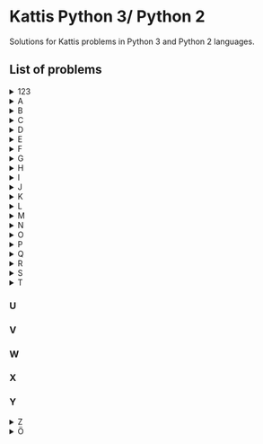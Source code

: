 # Kattis Python 3/ Python 2 
Solutions for Kattis problems in Python 3 and Python 2 languages.

## List of problems
<details>
    <summary>123</summary>

####  [**99 Problems**](https://open.kattis.com/problems/99problemsh)
* [Solution in PY3](https://github.com/Hasan-Kalzi/Kattis-Python3/blob/main/src/Py3/99_Problems.py)
* [Solution in PY2](https://github.com/Hasan-Kalzi/Kattis-Python3/blob/main/src/Py2/99_Problems.py)

</details>

<details>
    <summary>A</summary>

####  [**Aaah!**](https://open.kattis.com/problems/aaah)
* [Solution in PY3](https://github.com/Hasan-Kalzi/Kattis-Python3/blob/main/src/Py3/Aaah.py)
* [Solution in PY2](https://github.com/Hasan-Kalzi/Kattis-Python3/blob/main/src/Py2/Aaah.py)
#### [**ACM Contest Scoring**](https://open.kattis.com/problems/acm)
* [Solution in PY3](https://github.com/Hasan-Kalzi/Kattis-Python3/blob/main/src/Py3/ACM_Contest_Scoring.py)
* [Solution in PY2](https://github.com/Hasan-Kalzi/Kattis-Python3/blob/main/src/Py2/ACM_Contest_Scoring.py)
#### [**Add Two Numbers**](https://open.kattis.com/problems/addtwonumbers) 
* [Solution in PY3](https://github.com/Hasan-Kalzi/Kattis-Python3/blob/main/src/Py3/Add_Two_Numbers.py) 
* [Solution in PY2](https://github.com/Hasan-Kalzi/Kattis-Python3/blob/main/src/Py2/Add_Two_Numbers.py)
#### [**Alphabet Spam**](https://open.kattis.com/problems/alphabetspam)
* [Solution in PY3](https://github.com/Hasan-Kalzi/Kattis-Python3/blob/main/src/Py3/Alphabet_Spam.py)
* [Solution in PY2](https://github.com/Hasan-Kalzi/Kattis-Python3/blob/main/src/Py2/Alphabet_Spam.py)
#### [**A New Alphabet**](https://open.kattis.com/problems/anewalphabet)
[Solution in PY3](https://github.com/Hasan-Kalzi/Kattis-Python3/blob/main/src/Py3/A_New_Alphabet.py)
[Solution in PY2](https://github.com/Hasan-Kalzi/Kattis-Python3/blob/main/src/Py2/A_New_Alphabet.py)
#### [**Apaxiaaaaaaaaaaaans!**](https://open.kattis.com/problems/apaxiaaans)
* [Solution in PY3](https://github.com/Hasan-Kalzi/Kattis-Python3/blob/main/src/Py3/Apaxiaaaaaaaaaaaans.py)
* [Solution in PY2](https://github.com/Hasan-Kalzi/Kattis-Python3/blob/main/src/Py2/Apaxiaaaaaaaaaaaans.py)
#### [**A Rational Sequence 2**](https://open.kattis.com/problems/rationalsequence2)
* [Solution in PY3](https://github.com/Hasan-Kalzi/Kattis-Python3/blob/main/src/Py3/A_Rational_Sequence_2.py)
* [Solution in PY2](https://github.com/Hasan-Kalzi/Kattis-Python3/blob/main/src/Py2/A_Rational_Sequence_2.py)
#### [**A Real Challenge**](https://open.kattis.com/problems/areal)
* [Solution in PY3](https://github.com/Hasan-Kalzi/Kattis-Python3/blob/main/src/Py3/A_Real_Challenge.py)
* [Solution in PY2](https://github.com/Hasan-Kalzi/Kattis-Python3/blob/main/src/Py2/A_Real_Challenge.py)
#### [**Arm Coordination**](https://open.kattis.com/problems/armcoordination)
* [Solution in PY3](https://github.com/Hasan-Kalzi/Kattis-Python3/blob/main/src/Py3/Arm_Coordination.py)
* [Solution in PY2](https://github.com/Hasan-Kalzi/Kattis-Python3/blob/main/src/Py2/Arm_Coordination.py)
#### [**Arrangement**](https://open.kattis.com/problems/upprodun)
* [Solution in PY3](https://github.com/Hasan-Kalzi/Kattis-Python3/blob/main/src/Py3/Arrangement.py)
* [Solution in PY2](https://github.com/Hasan-Kalzi/Kattis-Python3/blob/main/src/Py2/Arrangement.py)
#### [**ASCII Addition**](https://open.kattis.com/problems/asciiaddition)
* [Solution in PY3](https://github.com/Hasan-Kalzi/Kattis-Python3/blob/main/src/Py3/ASCII_Addition.py) 
* [Solution in PY2](https://github.com/Hasan-Kalzi/Kattis-Python3/blob/main/src/Py2/ASCII_Addition.py)
#### [**Astrological Sign**](https://open.kattis.com/problems/astrologicalsign)
* [Solution in PY3](https://github.com/Hasan-Kalzi/Kattis-Python3/blob/main/src/Py3/Astrological_Sign.py) 
* [Solution in PY2](https://github.com/Hasan-Kalzi/Kattis-Python3/blob/main/src/Py2/Astrological_Sign.py)
#### [**Autori**](https://open.kattis.com/problems/autori)
* [Solution in PY3](https://github.com/Hasan-Kalzi/Kattis-Python3/blob/main/src/Py3/Autori.py)
* [Solution in PY2](https://github.com/Hasan-Kalzi/Kattis-Python3/blob/main/src/Py2/Autori.py)
#### [**Average Character**](https://open.kattis.com/problems/averagecharacter)
* [Solution in PY3](https://github.com/Hasan-Kalzi/Kattis-Python3/blob/main/src/Py3/Average_Character.py)
* [Solution in PY2](https://github.com/Hasan-Kalzi/Kattis-Python3/blob/main/src/Py2/Average_Character.py)
#### [**Avion**](https://open.kattis.com/problems/avion)
* [Solution in PY3](https://github.com/Hasan-Kalzi/Kattis-Python3/blob/main/src/Py3/Avion.py)
* [Solution in PY2](https://github.com/Hasan-Kalzi/Kattis-Python3/blob/main/src/Py2/Avion.py)

</details>

<details>
    <summary>B</summary>

#### [**Batter Up**](https://open.kattis.com/problems/batterup)
* [Solution in PY3](https://github.com/Hasan-Kalzi/Kattis-Python3/blob/main/src/Py3/Batter_Up.py)
* [Solution in PY2](https://github.com/Hasan-Kalzi/Kattis-Python3/blob/main/src/Py2/Batter_Up.py)
#### [**Beavergnaw**](https://open.kattis.com/problems/beavergnaw)
* [Solution in PY3](https://github.com/Hasan-Kalzi/Kattis-Python3/blob/main/src/Py3/Beavergnaw.py)
* [Solution in PY2](https://github.com/Hasan-Kalzi/Kattis-Python3/blob/main/src/Py2/Beavergnaw.py)
#### [**Bela**](https://open.kattis.com/problems/bela)
* [Solution in PY3](https://github.com/Hasan-Kalzi/Kattis-Python3/blob/main/src/Py3/Bela.py)
* [Solution in PY2](https://github.com/Hasan-Kalzi/Kattis-Python3/blob/main/src/Py2/Bela.py)
#### [**Betting**](https://open.kattis.com/problems/betting)
* [Solution in PY3](https://github.com/Hasan-Kalzi/Kattis-Python3/blob/main/src/Py3/Betting.py)
* [Solution in PY2](https://github.com/Hasan-Kalzi/Kattis-Python3/blob/main/src/Py2/Betting.py)
#### [**Bijele**](https://open.kattis.com/problems/bijele)
* [Solution in PY3](https://github.com/Hasan-Kalzi/Kattis-Python3/blob/main/src/Py3/Bijele.py)
* [Solution in PY2](https://github.com/Hasan-Kalzi/Kattis-Python3/blob/main/src/Py2/Bijele.py)
#### [**Birthday Memorization**](https://open.kattis.com/problems/fodelsedagsmemorisering/en)
* [Solution in PY3](https://github.com/Hasan-Kalzi/Kattis-Python3/blob/main/src/Py3/Birthday_Memorization.py)
* [Solution in PY2](https://github.com/Hasan-Kalzi/Kattis-Python3/blob/main/src/Py2/Birthday_Memorization.py)
#### [**Bluetooth**](https://open.kattis.com/problems/bluetooth/en)
* [Solution in PY3](https://github.com/Hasan-Kalzi/Kattis-Python3/blob/main/src/Py3/Bluetooth.py)
* [Solution in PY2](https://github.com/Hasan-Kalzi/Kattis-Python3/blob/main/src/Py2/Bluetooth.py)
#### [**Boat Parts**](https://open.kattis.com/problems/boatparts)
* [Solution in PY3](https://github.com/Hasan-Kalzi/Kattis-Python3/blob/main/src/Py3/Boat_Parts.py)
* [Solution in PY2](https://github.com/Hasan-Kalzi/Kattis-Python3/blob/main/src/Py2/Boat_Parts.py)
#### [**Breaking Branches**](https://open.kattis.com/problems/breakingbranches)
* [Solution in PY3](https://github.com/Hasan-Kalzi/Kattis-Python3/blob/main/src/Py3/Breaking_Branches.py)
* [Solution in PY2](https://github.com/Hasan-Kalzi/Kattis-Python3/blob/main/src/Py2/Breaking_Branches.py)
#### [**Broken Calculator**](https://open.kattis.com/problems/brokencalculator)
* [Solution in PY3](https://github.com/Hasan-Kalzi/Kattis-Python3/blob/main/src/Py3/Broken_Calculator.py)
* [Solution in PY2](https://github.com/Hasan-Kalzi/Kattis-Python3/blob/main/src/Py2/Broken_Calculator.py)
#### [**Building Pyramids**](https://open.kattis.com/problems/pyramids)
* [Solution in PY3](https://github.com/Hasan-Kalzi/Kattis-Python3/blob/main/src/Py3/Building_Pyramids.py)
* [Solution in PY2](https://github.com/Hasan-Kalzi/Kattis-Python2/blob/main/src/Py2/Building_Pyramids.py)
#### [**Buka**](https://open.kattis.com/problems/buka)
* [Solution in PY3](https://github.com/Hasan-Kalzi/Kattis-Python3/blob/main/src/Py3/Buka.py)
* [Solution in PY2](https://github.com/Hasan-Kalzi/Kattis-Python3/blob/main/src/Py2/Buka.py)
#### [**Bus**](https://open.kattis.com/problems/bus)
* [Solution in PY3](https://github.com/Hasan-Kalzi/Kattis-Python3/blob/main/src/Py3/Bus.py)
* [Solution in PY2](https://github.com/Hasan-Kalzi/Kattis-Python3/blob/main/src/Py2/Bus.py)

</details>

<details>
    <summary>C</summary>

#### [**Calculating Dart Scores**](https://open.kattis.com/problems/calculatingdartscores)
* [Solution in PY3](https://github.com/Hasan-Kalzi/Kattis-Python3/blob/main/src/Py3/Calculating_Dart_Scores.py)
* [Solution in PY2](https://github.com/Hasan-Kalzi/Kattis-Python3/blob/main/src/Py2/Calculating_Dart_Scores.py)
#### [**Cetvrta**](https://open.kattis.com/problems/cetvrta)
* [Solution in PY3](https://github.com/Hasan-Kalzi/Kattis-Python3/blob/main/src/Py3/Cetvrta.py)
* [Solution in PY2](https://github.com/Hasan-Kalzi/Kattis-Python3/blob/main/src/Py2/Cetvrta.py)
#### [**Chanukah Challenge**](https://open.kattis.com/problems/chanukah)
* [Solution in PY3](https://github.com/Hasan-Kalzi/Kattis-Python3/blob/main/src/Py3/Chanukah_Challenge.py)
* [Solution in PY2](https://github.com/Hasan-Kalzi/Kattis-Python3/blob/main/src/Py2/Chanukah_Challenge.py)
#### [**Cinema Crowds 2**](https://open.kattis.com/problems/cinema2)
* [Solution in PY3](https://github.com/Hasan-Kalzi/Kattis-Python3/blob/main/src/Py3/Cinema_Crowds_2.py)
* [Solution in PY2](https://github.com/Hasan-Kalzi/Kattis-Python3/blob/main/src/Py2/Cinema_Crowds_2.py)
#### [**Closing the Loop**](https://open.kattis.com/problems/closingtheloop)
* [Solution in PY3](https://github.com/Hasan-Kalzi/Kattis-Python3/blob/main/src/Py3/Closing_the_Loop.py)
* [Solution in PY2](https://github.com/Hasan-Kalzi/Kattis-Python3/blob/main/src/Py2/Closing_the_Loop.py)
#### [**Code to Save Lives**](https://open.kattis.com/problems/codetosavelives)
* [Solution in PY3](https://github.com/Hasan-Kalzi/Kattis-Python3/blob/main/src/Py3/Code_to_Save_Lives.py)
* [Solution in PY2](https://github.com/Hasan-Kalzi/Kattis-Python3/blob/main/src/Py2/Code_to_Save_Lives.py)
#### [**Cold-puter Science**](https://open.kattis.com/problems/cold)
* [Solution in PY3](https://github.com/Hasan-Kalzi/Kattis-Python3/blob/main/src/Py3/Cold_puter_Science.py)
* [Solution in PY2](https://github.com/Hasan-Kalzi/Kattis-Python3/blob/main/src/Py2/Cold_puter_Science.py)
#### [**Coloring Socks**](https://open.kattis.com/problems/color)
* [Solution in PY3](https://github.com/Hasan-Kalzi/Kattis-Python3/blob/main/src/Py3/Coloring_Socks.py)
* [Solution in PY2](https://github.com/Hasan-Kalzi/Kattis-Python3/blob/main/src/Py2/Coloring_Socks.py)
#### [**Contest Struggles**](https://open.kattis.com/problems/conteststruggles)
* [Solution in PY3](https://github.com/Hasan-Kalzi/Kattis-Python3/blob/main/src/Py3/Contest_Struggles.py)
* [Solution in PY2](https://github.com/Hasan-Kalzi/Kattis-Python3/blob/main/src/Py2/Contest_Struggles.py)
#### [**Cooking Water**](https://open.kattis.com/problems/cookingwater)
* [Solution in PY3](https://github.com/Hasan-Kalzi/Kattis-Python3/blob/main/src/Py3/Cooking_Water.py)
* [Solution in PY2](https://github.com/Hasan-Kalzi/Kattis-Python3/blob/main/src/Py2/Cooking_Water.py)
#### [**Counting Clauses**](https://open.kattis.com/problems/countingclauses)
* [Solution in PY3](https://github.com/Hasan-Kalzi/Kattis-Python3/blob/main/src/Py3/Counting_Clauses.py)
* [Solution in PY2](https://github.com/Hasan-Kalzi/Kattis-Python3/blob/main/src/Py2/Counting_Clauses.py)
#### [**Count the Vowels**](https://open.kattis.com/problems/countthevowels)
* [Solution in PY3](https://github.com/Hasan-Kalzi/Kattis-Python3/blob/main/src/Py3/Count_the_Vowels.py)
* [Solution in PY2](https://github.com/Hasan-Kalzi/Kattis-Python3/blob/main/src/Py2/Count_the_Vowels.py)
#### [**Course Scheduling**](https://open.kattis.com/problems/coursescheduling)
* [Solution in PY3](https://github.com/Hasan-Kalzi/Kattis-Python3/blob/main/src/Py3/Course_Scheduling.py)
* [Solution in PY2](https://github.com/Hasan-Kalzi/Kattis-Python3/blob/main/src/Py2/Course_Scheduling.py)
#### [**CPR Number**](https://open.kattis.com/problems/cprnummer)
* [Solution in PY3](https://github.com/Hasan-Kalzi/Kattis-Python3/blob/main/src/Py3/CPR_Number.py)
* [Solution in PY2](https://github.com/Hasan-Kalzi/Kattis-Python3/blob/main/src/Py2/CPR_Number.py)
#### [**Cryptographer's Conundrum**](https://open.kattis.com/problems/conundrum)
* [Solution in PY3](https://github.com/Hasan-Kalzi/Kattis-Python3/blob/main/src/Py3/Cryptographers_Conundrum.py)
* [Solution in PY2](https://github.com/Hasan-Kalzi/Kattis-Python3/blob/main/src/Py2/Cryptographers_Conundrum.py)
#### [**Cudoviste**](https://open.kattis.com/problems/cudoviste)
* [Solution in PY3](https://github.com/Hasan-Kalzi/Kattis-Python3/blob/main/src/Py3/Cudoviste.py)
* [Solution in PY2](https://github.com/Hasan-Kalzi/Kattis-Python3/blob/main/src/Py2/Cudoviste.py)
#### [**Cut in Line**](https://open.kattis.com/problems/cutinline)
* [Solution in PY3](https://github.com/Hasan-Kalzi/Kattis-Python3/blob/main/src/Py3/Cut_in_Line.py)
* [Solution in PY2](https://github.com/Hasan-Kalzi/Kattis-Python3/blob/main/src/Py2/Cut_in_Line.py)

</details>

<details>
    <summary>D</summary>

#### [**Damaged Equation**](https://open.kattis.com/problems/damagedequation)
* [Solution in PY3](https://github.com/Hasan-Kalzi/Kattis-Python3/blob/main/src/Py3/Damaged_Equation.py)
* [Solution in PY2](https://github.com/Hasan-Kalzi/Kattis-Python3/blob/main/src/Py2/Damaged_Equation.py)
#### [**Datum**](https://open.kattis.com/problems/datum)
* [Solution in PY3](https://github.com/Hasan-Kalzi/Kattis-Python3/blob/main/src/Py3/Datum.py)
* [Solution in PY2](https://github.com/Hasan-Kalzi/Kattis-Python3/blob/main/src/Py2/Datum.py)
#### [**Detailed Differences**](https://open.kattis.com/problems/detaileddifferences)
* [Solution in PY3](https://github.com/Hasan-Kalzi/Kattis-Python3/blob/main/src/Py3/Detailed_Differences.py)
* [Solution in PY2](https://github.com/Hasan-Kalzi/Kattis-Python3/blob/main/src/Py2/Detailed_Differences.py)
#### [**Dice Cup**](https://open.kattis.com/problems/dicecup)
* [Solution in PY3](https://github.com/Hasan-Kalzi/Kattis-Python3/blob/main/src/Py3/Dice_Cup.py)
* [Solution in PY2](https://github.com/Hasan-Kalzi/Kattis-Python3/blob/main/src/Py2/Dice_Cup.py)
#### [**Dice Game**](https://open.kattis.com/problems/dicegame)
* [Solution in PY3](https://github.com/Hasan-Kalzi/Kattis-Python3/blob/main/src/Py3/Dice_Game.py)
* [Solution in PY2](https://github.com/Hasan-Kalzi/Kattis-Python3/blob/main/src/Py2/Dice_Game.py)
#### [**Different Distances**](https://open.kattis.com/problems/differentdistances)
* [Solution in PY3](https://github.com/Hasan-Kalzi/Kattis-Python3/blob/main/src/Py3/Different_Distances.py)
* [Solution in PY2](https://github.com/Hasan-Kalzi/Kattis-Python3/blob/main/src/Py2/Different_Distances.py)
#### [**Digit Product**](https://open.kattis.com/problems/sifferprodukt/en)
* [Solution in PY3](https://github.com/Hasan-Kalzi/Kattis-Python3/blob/main/src/Py3/Digit_Product.py)
* [Solution in PY2](https://github.com/Hasan-Kalzi/Kattis-Python3/blob/main/src/Py2/Digit_Product.py)
#### [**Digit Swap**](https://open.kattis.com/problems/digitswap)
* [Solution in PY3](https://github.com/Hasan-Kalzi/Kattis-Python3/blob/main/src/Py3/Digit_Swap.py)
* [Solution in PY2](https://github.com/Hasan-Kalzi/Kattis-Python3/blob/main/src/Py2/Digit_Swap.py)
#### [**Double Password**](https://open.kattis.com/problems/doublepassword)
* [Solution in PY3](https://github.com/Hasan-Kalzi/Kattis-Python3/blob/main/src/Py3/Double_Password.py)
* [Solution in PY2](https://github.com/Hasan-Kalzi/Kattis-Python3/blob/main/src/Py2/Double_Password.py)
#### [**DRM Messages**](https://open.kattis.com/problems/drmmessages)
* [Solution in PY3](https://github.com/Hasan-Kalzi/Kattis-Python3/blob/main/src/Py3/DRM_Messages.py)
* [Solution in PY2](https://github.com/Hasan-Kalzi/Kattis-Python3/blob/main/src/Py2/DRM_Messages.py)
#### [**Drunk Vigenère**](https://open.kattis.com/problems/drunkvigenere)
* [Solution in PY3](https://github.com/Hasan-Kalzi/Kattis-Python3/blob/main/src/Py3/Drunk_Vigenere.py)
* [Solution in PY2](https://github.com/Hasan-Kalzi/Kattis-Python3/blob/main/src/Py2/Drunk_Vigenere.py)

</details>

<details>
    <summary>E</summary>

#### [**Echo Echo Echo**](https://open.kattis.com/problems/echoechoecho)
* [Solution in PY3](https://github.com/Hasan-Kalzi/Kattis-Python3/blob/main/src/Py3/Echo_Echo_Echo.py)
* [Solution in PY2](https://github.com/Hasan-Kalzi/Kattis-Python3/blob/main/src/Py2/Echo_Echo_Echo.py)
#### [**Electrical Outlets**](https://open.kattis.com/problems/electricaloutlets)
* [Solution in PY3](https://github.com/Hasan-Kalzi/Kattis-Python3/blob/main/src/Py3/Electrical_Outlets.py)
* [Solution in PY2](https://github.com/Hasan-Kalzi/Kattis-Python3/blob/main/src/Py2/Electrical_Outlets.py)
#### [**Eligibility**](https://open.kattis.com/problems/eligibility)
* [Solution in PY3](https://github.com/Hasan-Kalzi/Kattis-Python3/blob/main/src/Py3/Eligibility.py)
* [Solution in PY2](https://github.com/Hasan-Kalzi/Kattis-Python3/blob/main/src/Py2/Eligibility.py)
#### [**Emag Eht Htiw Em Pleh**](https://open.kattis.com/problems/empleh)
* [Solution in PY3](https://github.com/Hasan-Kalzi/Kattis-Python3/blob/main/src/Py3/Emag_Eht_Htiw_Em_Pleh.py)
* [Solution in PY2](https://github.com/Hasan-Kalzi/Kattis-Python3/blob/main/src/Py2/Emag_Eht_Htiw_Em_Pleh.py)
#### [**Encoded Message**](https://open.kattis.com/problems/encodedmessage)
* [Solution in PY3](https://github.com/Hasan-Kalzi/Kattis-Python3/blob/main/src/Py3/Encoded_Message.py)
* [Solution in PY2](https://github.com/Hasan-Kalzi/Kattis-Python3/blob/main/src/Py2/Encoded_Message.py)
#### [**Espresso!**](https://open.kattis.com/problems/espresso)
* [Solution in PY3](https://github.com/Hasan-Kalzi/Kattis-Python3/blob/main/src/Py3/Espresso.py)
* [Solution in PY2](https://github.com/Hasan-Kalzi/Kattis-Python3/blob/main/src/Py2/Espresso.py)
#### [**Estimating the Area of a Circle**](https://open.kattis.com/problems/estimatingtheareaofacircle)
* [Solution in PY3](https://github.com/Hasan-Kalzi/Kattis-Python3/blob/main/src/Py3/Estimating_the_Area_of_a_Circle.py)
* [Solution in PY2](https://github.com/Hasan-Kalzi/Kattis-Python3/blob/main/src/Py2/Estimating.py)
#### [**Exoplanet Lighthouse**](https://open.kattis.com/problems/exoplanetlighthouse)
* [Solution in PY3](https://github.com/Hasan-Kalzi/Kattis-Python3/blob/main/src/Py3/Exoplanet_Lighthouse.py)
* [Solution in PY2](https://github.com/Hasan-Kalzi/Kattis-Python3/blob/main/src/Py2/Exoplanet_Lighthouse.py)
#### [**Expected Earnings**](https://open.kattis.com/problems/expectedearnings)
* [Solution in PY3](https://github.com/Hasan-Kalzi/Kattis-Python3/blob/main/src/Py3/Expected_Earnings.py)
* [Solution in PY2](https://github.com/Hasan-Kalzi/Kattis-Python3/blob/main/src/Py2/Expected_Earnings.py)
#### [**Eye of Sauron**](https://open.kattis.com/problems/eyeofsauron)
* [Solution in PY3](https://github.com/Hasan-Kalzi/Kattis-Python3/blob/main/src/Py3/Eye_of_Sauron.py)
* [Solution in PY2](https://github.com/Hasan-Kalzi/Kattis-Python3/blob/main/src/Py2/Eye_of_Sauron.py)

</details>

<details>
    <summary>F</summary>

#### [**Faktor**](https://open.kattis.com/problems/faktor)
* [Solution in PY3](https://github.com/Hasan-Kalzi/Kattis-Python3/blob/main/src/Py3/Faktor.py)
* [Solution in PY2](https://github.com/Hasan-Kalzi/Kattis-Python3/blob/main/src/Py2/Faktor.py)
#### [**Falling Apart**](https://open.kattis.com/problems/fallingapart)
* [Solution in PY3](https://github.com/Hasan-Kalzi/Kattis-Python3/blob/main/src/Py3/Falling_Apart.py)
* [Solution in PY2](https://github.com/Hasan-Kalzi/Kattis-Python3/blob/main/src/Py2/Falling_Apart.py)
#### [**Field Trip**](https://open.kattis.com/problems/fieldtrip)
* [Solution in PY3](https://github.com/Hasan-Kalzi/Kattis-Python3/blob/main/src/Py3/Field_Trip.py)
* [Solution in PY2](https://github.com/Hasan-Kalzi/Kattis-Python3/blob/main/src/Py2/Field_Trip.py)
#### [**Fifty Shades of Pink**](https://open.kattis.com/problems/fiftyshades)
* [Solution in PY3](https://github.com/Hasan-Kalzi/Kattis-Python3/blob/main/src/Py3/Fifty_Shades_of_Pink.py)
* [Solution in PY2](https://github.com/Hasan-Kalzi/Kattis-Python3/blob/main/src/Py2/Fifty_Shades_of_Pink.py)
#### [**Filip**](https://open.kattis.com/problems/filip)
* [Solution in PY3](https://github.com/Hasan-Kalzi/Kattis-Python3/blob/main/src/Py3/Filip.py)
* [Solution in PY2](https://github.com/Hasan-Kalzi/Kattis-Python3/blob/main/src/Py2/Filip.py)
#### [**Final Exam**](https://open.kattis.com/problems/finalexam2)
* [Solution in PY3](https://github.com/Hasan-Kalzi/Kattis-Python3/blob/main/src/Py3/Final_Exam.py)
* [Solution in PY2](https://github.com/Hasan-Kalzi/Kattis-Python3/blob/main/src/Py2/Final_Exam.py)
#### [**Finding An A**](https://open.kattis.com/problems/findingana)
* [Solution in PY3](https://github.com/Hasan-Kalzi/Kattis-Python3/blob/main/src/Py3/Finding_An_A.py)
* [Solution in PY2](https://github.com/Hasan-Kalzi/Kattis-Python3/blob/main/src/Py2/Finding_An_A.py)
#### [**FizzBuzz**](https://open.kattis.com/problems/fizzbuzz)
* [Solution in PY3](https://github.com/Hasan-Kalzi/Kattis-Python3/blob/main/src/Py3/FizzBuzz.py)
* [Solution in PY2](https://github.com/Hasan-Kalzi/Kattis-Python3/blob/main/src/Py2/FizzBuzz.py)
#### [**Flying Safely**](https://open.kattis.com/problems/flyingsafely)
* [Solution in PY3](https://github.com/Hasan-Kalzi/Kattis-Python3/blob/main/src/Py3/Flying_Safely.py)
* [Solution in PY2](https://github.com/Hasan-Kalzi/Kattis-Python3/blob/main/src/Py2/Flying_Safely.py)
#### [**Forced Choice**](https://open.kattis.com/problems/forcedchoice)
* [Solution in PY3](https://github.com/Hasan-Kalzi/Kattis-Python3/blob/main/src/Py3/Forced_Choice.py)
* [Solution in PY2](https://github.com/Hasan-Kalzi/Kattis-Python3/blob/main/src/Py2/Forced_Choice.py)
#### [**Free Food**](https://open.kattis.com/problems/freefood)
* [Solution in PY3](https://github.com/Hasan-Kalzi/Kattis-Python3/blob/main/src/Py3/Free_Food.py)
* [Solution in PY2](https://github.com/Hasan-Kalzi/Kattis-Python3/blob/main/src/Py2/Free_Food.py)
#### [**FYI**](https://open.kattis.com/problems/fyi)
* [Solution in PY3](https://github.com/Hasan-Kalzi/Kattis-Python3/blob/main/src/Py3/FYI.py)
* [Solution in PY2](https://github.com/Hasan-Kalzi/Kattis-Python3/blob/main/src/Py2/FYI.py)

</details>

<details>
    <summary>G</summary>

#### [**GCVWR**](https://open.kattis.com/problems/gcvwr)
* [Solution in PY3](https://github.com/Hasan-Kalzi/Kattis-Python3/blob/main/src/Py3/GCVWR.py)
* [Solution in PY2](https://github.com/Hasan-Kalzi/Kattis-Python3/blob/main/src/Py2/GCVWR.py)
#### [**Gerrymandering**](https://open.kattis.com/problems/gerrymandering)
* [Solution in PY3](https://github.com/Hasan-Kalzi/Kattis-Python3/blob/main/src/Py3/Gerrymandering.py)
* [Solution in PY2](https://github.com/Hasan-Kalzi/Kattis-Python3/blob/main/src/Py2/Gerrymandering.py)
#### [**Goat Rope**](https://open.kattis.com/problems/goatrope)
* [Solution in PY3](https://github.com/Hasan-Kalzi/Kattis-Python3/blob/main/src/Py3/Goat_Rope.py)
* [Solution in PY2](https://github.com/Hasan-Kalzi/Kattis-Python3/blob/main/src/Py2/Goat_Rope.py)
#### [**Grading**](https://open.kattis.com/problems/grading)
* [Solution in PY3](https://github.com/Hasan-Kalzi/Kattis-Python3/blob/main/src/Py3/Grading.py)
* [Solution in PY2](https://github.com/Hasan-Kalzi/Kattis-Python3/blob/main/src/Py2/Grading.py)
#### [**Graduation**](https://open.kattis.com/problems/skolavslutningen/en)
* [Solution in PY3](https://github.com/Hasan-Kalzi/Kattis-Python3/blob/main/src/Py3/Graduation.py)
* [Solution in PY2](https://github.com/Hasan-Kalzi/Kattis-Python3/blob/main/src/Py2/Graduation.py)
#### [**Grass Seed Inc.**](https://open.kattis.com/problems/grassseed)
* [Solution in PY3](https://github.com/Hasan-Kalzi/Kattis-Python3/blob/main/src/Py3/Grass_Seed_Inc.py)
* [Solution in PY2](https://github.com/Hasan-Kalzi/Kattis-Python3/blob/main/src/Py2/Grass_Seed_Inc.py)
#### [**Greedy Polygons**](https://open.kattis.com/problems/greedypolygons)
* [Solution in PY3](https://github.com/Hasan-Kalzi/Kattis-Python3/blob/main/src/Py3/Greedy_Polygons.py)
* [Solution in PY2](https://github.com/Hasan-Kalzi/Kattis-Python3/blob/main/src/Py2/Greedy_Polygons.py)
#### [**Greetings!**](https://open.kattis.com/problems/greetings2)
* [Solution in PY3](https://github.com/Hasan-Kalzi/Kattis-Python3/blob/main/src/Py3/Greetings.py)
* [Solution in PY2](https://github.com/Hasan-Kalzi/Kattis-Python3/blob/main/src/Py2/Greetings.py)

</details>

<details>
    <summary>H</summary>

#### [**Hailstone Sequences!**](https://open.kattis.com/problems/hailstone2)
* [Solution in PY3](https://github.com/Hasan-Kalzi/Kattis-Python3/blob/main/src/Py3/Hailstone_Sequences.py)
* [Solution in PY2](https://github.com/Hasan-Kalzi/Kattis-Python3/blob/main/src/Py2/Hailstone_Sequences.py)
#### [**Hanging Out on the Terrace**](https://open.kattis.com/problems/hangingout)
* [Solution in PY3](https://github.com/Hasan-Kalzi/Kattis-Python3/blob/main/src/Py3/Hanging_Out_on_the_Terrace.py)
* [Solution in PY2](https://github.com/Hasan-Kalzi/Kattis-Python3/blob/main/src/Py2/Hanging_Out_on_the_Terrace.py)
#### [**Hangman**](https://open.kattis.com/problems/hangman)
* [Solution in PY3](https://github.com/Hasan-Kalzi/Kattis-Python3/blob/main/src/Py3/Hangman.py)
* [Solution in PY2](https://github.com/Hasan-Kalzi/Kattis-Python3/blob/main/src/Py2/Hangman.py)
#### [**Harshad Numbers**](https://open.kattis.com/problems/harshadnumbers)
* [Solution in PY3](https://github.com/Hasan-Kalzi/Kattis-Python3/blob/main/src/Py3/Harshad_Numbers.py)
* [Solution in PY2](https://github.com/Hasan-Kalzi/Kattis-Python3/blob/main/src/Py2/Harshad_Numbers.py)
#### [**Heart Rate**](https://open.kattis.com/problems/heartrate)
* [Solution in PY3](https://github.com/Hasan-Kalzi/Kattis-Python3/blob/main/src/Py3/Heart_Rate.py)
* [Solution in PY2](https://github.com/Hasan-Kalzi/Kattis-Python3/blob/main/src/Py2/Heart_Rate.py)
#### [**Heir's Dilemma**](https://open.kattis.com/problems/heirsdilemma)
* [Solution in PY3](https://github.com/Hasan-Kalzi/Kattis-Python3/blob/main/src/Py3/Heirs_Dilemma.py)
* [Solution in PY2](https://github.com/Hasan-Kalzi/Kattis-Python3/blob/main/src/Py2/Heirs_Dilemma.py)
#### [**Hello World!**](https://open.kattis.com/problems/hello)
* [Solution in PY3](https://github.com/Hasan-Kalzi/Kattis-Python3/blob/main/src/Py3/HelloWorld.py)
* [Solution in PY2](https://github.com/Hasan-Kalzi/Kattis-Python3/blob/main/src/Py2/HelloWorld.py)
#### [**Help a PhD candidate out!**](https://open.kattis.com/problems/helpaphd)
* [Solution in PY3](https://github.com/Hasan-Kalzi/Kattis-Python3/blob/main/src/Py3/Help_a_PhD_candidate_out.py)
* [Solution in PY2](https://github.com/Hasan-Kalzi/Kattis-Python3/blob/main/src/Py2/Help_a_PhD_candidate_out.py)
#### [**Herman**](https://open.kattis.com/problems/herman)
* [Solution in PY3](https://github.com/Hasan-Kalzi/Kattis-Python3/blob/main/src/Py3/Herman.py)
* [Solution in PY2](https://github.com/Hasan-Kalzi/Kattis-Python3/blob/main/src/Py2/Herman.py)
#### [**Hissing Microphone**](https://open.kattis.com/problems/hissingmicrophone)
* [Solution in PY3](https://github.com/Hasan-Kalzi/Kattis-Python3/blob/main/src/Py3/Hissing_Microphone.py)
* [Solution in PY2](https://github.com/Hasan-Kalzi/Kattis-Python3/blob/main/src/Py2/Hissing_Microphone.py)
#### [**Hitting the Targets**](https://open.kattis.com/problems/hittingtargets)
* [Solution in PY3](https://github.com/Hasan-Kalzi/Kattis-Python3/blob/main/src/Py3/Hitting_the_Targets.py)
* [Solution in PY2](https://github.com/Hasan-Kalzi/Kattis-Python3/blob/main/src/Py2/Hitting_the_Targets.py)
#### [**Homework**](https://open.kattis.com/problems/heimavinna)
* [Solution in PY3](https://github.com/Hasan-Kalzi/Kattis-Python3/blob/main/src/Py3/Homework.py)
* [Solution in PY2](https://github.com/Hasan-Kalzi/Kattis-Python3/blob/main/src/Py2/Homework.py)
#### [**Honour Thy (Apaxian) Parent**](https://open.kattis.com/problems/apaxianparent)
* [Solution in PY3](https://github.com/Hasan-Kalzi/Kattis-Python3/blob/main/src/Py3/Honour_Thy_Parent.py)
* [Solution in PY2](https://github.com/Hasan-Kalzi/Kattis-Python3/blob/main/src/Py2/Honour_Thy_Parent.py)
#### [**Hot Springs**](https://open.kattis.com/problems/hotsprings)
* [Solution in PY3](https://github.com/Hasan-Kalzi/Kattis-Python3/blob/main/src/Py3/Hot_Springs.py)
* [Solution in PY2](https://github.com/Hasan-Kalzi/Kattis-Python3/blob/main/src/Py2/Hot_Springs.py)

</details>

<details>
    <summary>I</summary>

#### [**ICPC Awards**](https://open.kattis.com/problems/icpcawards)
* [Solution in PY3](https://github.com/Hasan-Kalzi/Kattis-Python3/blob/main/src/Py3/ICPC_Awards.py)
* [Solution in PY2](https://github.com/Hasan-Kalzi/Kattis-Python3/blob/main/src/Py2/ICPC_Awards.py)
#### [**Identifying Map Tiles**](https://open.kattis.com/problems/maptiles2)
* [Solution in PY3](https://github.com/Hasan-Kalzi/Kattis-Python3/blob/main/src/Py3/Identifying_Map_Tiles.py)
* [Solution in PY2](https://github.com/Hasan-Kalzi/Kattis-Python3/blob/main/src/Py2/Identifying_Map_Tiles.py)
#### [**Inquiry I**](https://open.kattis.com/problems/inquiryi)
* [Solution in PY3](https://github.com/Hasan-Kalzi/Kattis-Python3/blob/main/src/Py3/Inquiry_I.py)
* [Solution in PY2](https://github.com/Hasan-Kalzi/Kattis-Python3/blob/main/src/Py2/Inquiry_I.py)
#### [**IsItHalloween.com**](https://open.kattis.com/problems/isithalloween)
* [Solution in PY3](https://github.com/Hasan-Kalzi/Kattis-Python3/blob/main/src/Py3/IsItHalloween_com.py)
* [Solution in PY2](https://github.com/Hasan-Kalzi/Kattis-Python3/blob/main/src/Py2/IsItHalloween_com.py)
#### [**I've Been Everywhere, Man**](https://open.kattis.com/problems/everywhere)
* [Solution in PY3](https://github.com/Hasan-Kalzi/Kattis-Python3/blob/main/src/Py3/Been_Everywhere.py)
* [Solution in PY2](https://github.com/Hasan-Kalzi/Kattis-Python3/blob/main/src/Py2/Been_Everywhere.py)

</details>

<details>
    <summary>J</summary>

#### [**Jack-O'-Lantern Juxtaposition**](https://open.kattis.com/problems/jackolanternjuxtaposition)
* [Solution in PY3](https://github.com/Hasan-Kalzi/Kattis-Python3/blob/main/src/Py3/Jack_O_Lantern_Juxtaposition.py)
* [Solution in PY2](https://github.com/Hasan-Kalzi/Kattis-Python3/blob/main/src/Py2/Jack_O_Lantern_Juxtaposition.py)
#### [**Janitor Troubles**](https://open.kattis.com/problems/janitortroubles)
* [Solution in PY3](https://github.com/Hasan-Kalzi/Kattis-Python3/blob/main/src/Py3/Janitor_Troubles.py)
* [Solution in PY2](https://github.com/Hasan-Kalzi/Kattis-Python3/blob/main/src/Py2/Janitor_Troubles.py)
#### [**Jazz it Up!**](https://open.kattis.com/problems/jazzitup)
* [Solution in PY3](https://github.com/Hasan-Kalzi/Kattis-Python3/blob/main/src/Py3/Jazz_it_Up.py)
* [Solution in PY2](https://github.com/Hasan-Kalzi/Kattis-Python3/blob/main/src/Py2/Jazz_it_Up.py)
#### [**Job Expenses**](https://open.kattis.com/problems/jobexpenses)
* [Solution in PY3](https://github.com/Hasan-Kalzi/Kattis-Python3/blob/main/src/Py3/Job_Expenses.py)
* [Solution in PY2](https://github.com/Hasan-Kalzi/Kattis-Python3/blob/main/src/Py2/Job_Expenses.py)
#### [**Joint Jog Jam**](https://open.kattis.com/problems/jointjogjam)
* [Solution in PY3](https://github.com/Hasan-Kalzi/Kattis-Python3/blob/main/src/Py3/Joint_Jog_Jam.py)
* [Solution in PY2](https://github.com/Hasan-Kalzi/Kattis-Python3/blob/main/src/Py2/Joint_Jog_Jam.py)
#### [**Judging Moose**](https://open.kattis.com/problems/judgingmoose)
* [Solution in PY3](https://github.com/Hasan-Kalzi/Kattis-Python3/blob/main/src/Py3/Judging_Moose.py)
* [Solution in PY2](https://github.com/Hasan-Kalzi/Kattis-Python3/blob/main/src/Py2/Judging_Moose.py)
#### [**Jumbo Javelin**](https://open.kattis.com/problems/jumbojavelin)
* [Solution in PY3](https://github.com/Hasan-Kalzi/Kattis-Python3/blob/main/src/Py3/Jumbo_Javelin.py)
* [Solution in PY2](https://github.com/Hasan-Kalzi/Kattis-Python3/blob/main/src/Py2/Jumbo_Javelin.py)
#### [**Just a Minute**](https://open.kattis.com/problems/justaminute)
* [Solution in PY3](https://github.com/Hasan-Kalzi/Kattis-Python3/blob/main/src/Py3/Just_a_Minute.py)
* [Solution in PY2](https://github.com/Hasan-Kalzi/Kattis-Python3/blob/main/src/Py2/Jumbo_Javelin.py)

</details>

<details>
    <summary>K</summary>

#### [**Karte**](https://open.kattis.com/problems/karte)
* [Solution in PY3](https://github.com/Hasan-Kalzi/Kattis-Python3/blob/main/src/Py3/Karte.py)
* [Solution in PY2](https://github.com/Hasan-Kalzi/Kattis-Python3/blob/main/src/Py3/Karte.py)
#### [**Kemija**](https://open.kattis.com/problems/kemija08)
* [Solution in PY3](https://github.com/Hasan-Kalzi/Kattis-Python3/blob/main/src/Py3/Kemija.py)
* [Solution in PY2](https://github.com/Hasan-Kalzi/Kattis-Python3/blob/main/src/Py2/Kemija.py)
#### [**Kleptography**](https://open.kattis.com/problems/kleptography)
* [Solution in PY3](https://github.com/Hasan-Kalzi/Kattis-Python3/blob/main/src/Py3/Kleptography.py)
* [Solution in PY2](https://github.com/Hasan-Kalzi/Kattis-Python3/blob/main/src/Py2/Kleptography.py)
#### [**Knot Knowledge**](https://open.kattis.com/problems/knotknowledge)
* [Solution in PY3](https://github.com/Hasan-Kalzi/Kattis-Python3/blob/main/src/Py3/Knot_Knowledge.py)
* [Solution in PY2](https://github.com/Hasan-Kalzi/Kattis-Python3/blob/main/src/Py2/Knot_Knowledge.py)
#### [**Kornislav**](https://open.kattis.com/problems/kornislav)
* [Solution in PY3](https://github.com/Hasan-Kalzi/Kattis-Python3/blob/main/src/Py3/Kornislav.py)
* [Solution in PY2](https://github.com/Hasan-Kalzi/Kattis-Python3/blob/main/src/Py2/Kornislav.py)

</details>

<details>
    <summary>L</summary>

#### [**Ladder**](https://open.kattis.com/problems/ladder)
* [Solution in PY3](https://github.com/Hasan-Kalzi/Kattis-Python3/blob/main/src/Py3/Ladder.py)
* [Solution in PY2](https://github.com/Hasan-Kalzi/Kattis-Python3/blob/main/src/Py2/Ladder.py)
#### [**Laptop Sticker**](https://open.kattis.com/problems/laptopsticker)
* [Solution in PY3](https://github.com/Hasan-Kalzi/Kattis-Python3/blob/main/src/Py3/Laptop_Sticker.py)
* [Solution in PY2](https://github.com/Hasan-Kalzi/Kattis-Python3/blob/main/src/Py2/Laptop_Sticker.py)
#### [**Last Factorial Digit**](https://open.kattis.com/problems/lastfactorialdigit)
* [Solution in PY3](https://github.com/Hasan-Kalzi/Kattis-Python3/blob/main/src/Py3/Last_Factorial_Digit.py)
* [Solution in PY2](https://github.com/Hasan-Kalzi/Kattis-Python3/blob/main/src/Py2/Last_Factorial_Digit.py)
#### [**Last Minute**](https://open.kattis.com/problems/lastminute)
* [Solution in PY3](https://github.com/Hasan-Kalzi/Kattis-Python3/blob/main/src/Py3/Last_Minute.py)
* [Solution in PY2](https://github.com/Hasan-Kalzi/Kattis-Python3/blob/main/src/Py2/Last_Minute.py)
#### [**Left Beehind**](https://open.kattis.com/problems/leftbeehind)
* [Solution in PY3](https://github.com/Hasan-Kalzi/Kattis-Python3/blob/main/src/Py3/Left_Beehind.py)
* [Solution in PY2](https://github.com/Hasan-Kalzi/Kattis-Python3/blob/main/src/Py2/Left_Beehind.py)
#### [**License to Launch**](https://open.kattis.com/problems/licensetolaunch)
* [Solution in PY3](https://github.com/Hasan-Kalzi/Kattis-Python3/blob/main/src/Py3/License_to_Launch.py)
* [Solution in PY2](https://github.com/Hasan-Kalzi/Kattis-Python3/blob/main/src/Py2/License_to_Launch.py)
#### [**Line Them Up**](https://open.kattis.com/problems/lineup)
* [Solution in PY3](https://github.com/Hasan-Kalzi/Kattis-Python3/blob/main/src/Py3/Line_Them_Up.py)
* [Solution in PY2](https://github.com/Hasan-Kalzi/Kattis-Python3/blob/main/src/Py2/Line_Them_Up.py)
#### [**Loo Rolls**](https://open.kattis.com/problems/loorolls)
* [Solution in PY3](https://github.com/Hasan-Kalzi/Kattis-Python3/blob/main/src/Py3/Loo_Rolls.py)
* [Solution in PY2](https://github.com/Hasan-Kalzi/Kattis-Python3/blob/main/src/Py2/Loo_Rolls.py)
#### [**Lost Lineup**](https://open.kattis.com/problems/lostlineup)
* [Solution in PY3](https://github.com/Hasan-Kalzi/Kattis-Python3/blob/main/src/Py3/Lost_Lineup.py)
* [Solution in PY2](https://github.com/Hasan-Kalzi/Kattis-Python3/blob/main/src/Py2/Lost_Lineup.py)
#### [**Luhn's Checksum Algorithm**](https://open.kattis.com/problems/luhnchecksum)
* [Solution in PY3](https://github.com/Hasan-Kalzi/Kattis-Python3/blob/main/src/Py3/Luhn_Checksum.py)
* [Solution in PY2](https://github.com/Hasan-Kalzi/Kattis-Python3/blob/main/src/Py2/Luhn_Checksum.py)


</details>

<details>
    <summary>M</summary>

#### [**Magic Trick**](https://open.kattis.com/problems/magictrick)
* [Solution in PY3](https://github.com/Hasan-Kalzi/Kattis-Python3/blob/main/src/Py3/Magic_Trick.py)
* [Solution in PY2](https://github.com/Hasan-Kalzi/Kattis-Python3/blob/main/src/Py2/Magic_Trick.py)
#### [**Mirror Images**](https://open.kattis.com/problems/mirror)
* [Solution in PY3](https://github.com/Hasan-Kalzi/Kattis-Python3/blob/main/src/Py3/Mirror_Images.py)
* [Solution in PY2](https://github.com/Hasan-Kalzi/Kattis-Python3/blob/main/src/Py2/Mirror_Images.py)
#### [**Missing Numbers**](https://open.kattis.com/problems/missingnumbers)
* [Solution in PY3](https://github.com/Hasan-Kalzi/Kattis-Python3/blob/main/src/Py3/Missing_Numbers.py)
* [Solution in PY2](https://github.com/Hasan-Kalzi/Kattis-Python3/blob/main/src/Py2/Missing_Numbers.py)
#### [**Mixed Fractions**](https://open.kattis.com/problems/mixedfractions)
* [Solution in PY3](https://github.com/Hasan-Kalzi/Kattis-Python3/blob/main/src/Py3/Mixed_Fractions.py)
* [Solution in PY2](https://github.com/Hasan-Kalzi/Kattis-Python3/blob/main/src/Py2/Mixed_Fractions.py)
#### [**Mjehuric**](https://open.kattis.com/problems/mjehuric)
* [Solution in PY3](https://github.com/Hasan-Kalzi/Kattis-Python3/blob/main/src/Py3/Mjehuric.py)
* [Solution in PY2](https://github.com/Hasan-Kalzi/Kattis-Python3/blob/main/src/Py2/Mjehuric.py)
#### [**Modulo**](https://open.kattis.com/problems/modulo)
* [Solution in PY3](https://github.com/Hasan-Kalzi/Kattis-Python3/blob/main/src/Py3/Modulo.py)
* [Solution in PY2](https://github.com/Hasan-Kalzi/Kattis-Python3/blob/main/src/Py2/Modulo.py)
#### [**Musical Trees**](https://open.kattis.com/problems/musicaltrees)
* [Solution in PY3](https://github.com/Hasan-Kalzi/Kattis-Python3/blob/main/src/Py3/Musical_Trees.py)
* [Solution in PY2](https://github.com/Hasan-Kalzi/Kattis-Python3/blob/main/src/Py2/Musical_Trees.py)

</details>

<details>
    <summary>N</summary>

#### [**Nasty Hacks**](https://open.kattis.com/problems/nastyhacks)
* [Solution in PY3](https://github.com/Hasan-Kalzi/Kattis-Python3/blob/main/src/Py3/Nasty_Hacks.py)
* [Solution in PY2](https://github.com/Hasan-Kalzi/Kattis-Python3/blob/main/src/Py2/Nasty_Hacks.py)
#### [**No Duplicates**](https://open.kattis.com/problems/nodup)
* [Solution in PY3](https://github.com/Hasan-Kalzi/Kattis-Python3/blob/main/src/Py3/No_Duplicates.py)
* [Solution in PY2](https://github.com/Hasan-Kalzi/Kattis-Python3/blob/main/src/Py2/No_Duplicates.py)
#### [**NOP**](https://open.kattis.com/problems/nop)
* [Solution in PY3](https://github.com/Hasan-Kalzi/Kattis-Python3/blob/main/src/Py3/NOP.py)
* [Solution in PY2](https://github.com/Hasan-Kalzi/Kattis-Python3/blob/main/src/Py2/NOP.py)
#### [**N-sum**](https://open.kattis.com/problems/nsum)
* [Solution in PY3](https://github.com/Hasan-Kalzi/Kattis-Python3/blob/main/src/Py3/N-sum.py)
* [Solution in PY2](https://github.com/Hasan-Kalzi/Kattis-Python3/blob/main/src/Py2/N-sum.py)
#### [**Number Fun**](https://open.kattis.com/problems/numberfun)
* [Solution in PY3](https://github.com/Hasan-Kalzi/Kattis-Python3/blob/main/src/Py3/Number_Fun.py)
* [Solution in PY2](https://github.com/Hasan-Kalzi/Kattis-Python3/blob/main/src/Py2/Number_Fun.py)

</details>

<details>
    <summary>O</summary>

#### [**Odd Echo**](https://open.kattis.com/problems/oddecho)
* [Solution in PY3](https://github.com/Hasan-Kalzi/Kattis-Python3/blob/main/src/Py3/Odd_Echo.py)
* [Solution in PY2](https://github.com/Hasan-Kalzi/Kattis-Python3/blob/main/src/Py2/Odd_Echo.py)
#### [**Odd Gnome**](https://open.kattis.com/problems/oddgnome)
* [Solution in PY3](https://github.com/Hasan-Kalzi/Kattis-Python3/blob/main/src/Py3/Odd_Gnome.py)
* [Solution in PY2](https://github.com/Hasan-Kalzi/Kattis-Python3/blob/main/src/Py2/Odd_Gnome.py)
#### [**Oddities**](https://open.kattis.com/problems/oddities)
* [Solution in PY3](https://github.com/Hasan-Kalzi/Kattis-Python3/blob/main/src/Py3/Oddities.py)
* [Solution in PY2](https://github.com/Hasan-Kalzi/Kattis-Python3/blob/main/src/Py2/Oddities.py)
#### [**Odd Man Out**](https://open.kattis.com/problems/oddmanout)
* [Solution in PY3](https://github.com/Hasan-Kalzi/Kattis-Python3/blob/main/src/Py3/Odd_Man_Out.py)
* [Solution in PY2](https://github.com/Hasan-Kalzi/Kattis-Python3/blob/main/src/Py2/Odd_Man_Out.py)
#### [**Overdraft**](https://open.kattis.com/problems/overdraft)
* [Solution in PY3](https://github.com/Hasan-Kalzi/Kattis-Python3/blob/main/src/Py3/Overdraft.py)
* [Solution in PY2](https://github.com/Hasan-Kalzi/Kattis-Python3/blob/main/src/Py2/Overdraft.py)

</details>

<details>
    <summary>P</summary>

#### [**Pachyderm Peanut Packing**](https://open.kattis.com/problems/pachydermpeanutpacking)
* [Solution in PY3](https://github.com/Hasan-Kalzi/Kattis-Python3/blob/main/src/Py3/Pachyderm_Peanut_Packing.py)
* [Solution in PY2](https://github.com/Hasan-Kalzi/Kattis-Python3/blob/main/src/Py2/Pachyderm_Peanut_Packing.py)
#### [**Parking**](https://open.kattis.com/problems/parking2)
* [Solution in PY3](https://github.com/Hasan-Kalzi/Kattis-Python3/blob/main/src/Py3/Parking.py)
* [Solution in PY2](https://github.com/Hasan-Kalzi/Kattis-Python3/blob/main/src/Py2/Parking.py)
#### [**Patuljci**](https://open.kattis.com/problems/patuljci)
* [Solution in PY3](https://github.com/Hasan-Kalzi/Kattis-Python3/blob/main/src/Py3/Patuljci.py)
* [Solution in PY2](https://github.com/Hasan-Kalzi/Kattis-Python3/blob/main/src/Py2/Patuljci.py)
#### [**Paul Eigon**](https://open.kattis.com/problems/pauleigon)
* [Solution in PY3](https://github.com/Hasan-Kalzi/Kattis-Python3/blob/main/src/Py3/Paul_Eigon.py)
* [Solution in PY2](https://github.com/Hasan-Kalzi/Kattis-Python3/blob/main/src/Py2/Paul_Eigon.py)
#### [**Peragrams**](https://open.kattis.com/problems/peragrams)
* [Solution in PY3](https://github.com/Hasan-Kalzi/Kattis-Python3/blob/main/src/Py3/Peragrams.py)
* [Solution in PY2](https://github.com/Hasan-Kalzi/Kattis-Python3/blob/main/src/Py2/Peragrams.py)
#### [**Pet**](https://open.kattis.com/problems/pet)
* [Solution in PY3](https://github.com/Hasan-Kalzi/Kattis-Python3/blob/main/src/Py3/Pet.py)
* [Solution in PY2](https://github.com/Hasan-Kalzi/Kattis-Python3/blob/main/src/Py2/Pet.py)
#### [**Piece of Cake!**](https://open.kattis.com/problems/pieceofcake2)
* [Solution in PY3](https://github.com/Hasan-Kalzi/Kattis-Python3/blob/main/src/Py3/Piece_of_Cake.py)
* [Solution in PY2](https://github.com/Hasan-Kalzi/Kattis-Python3/blob/main/src/Py2/Piece_of_Cake.py)
#### [**Pizza Crust**](https://open.kattis.com/problems/pizza2)
* [Solution in PY3](https://github.com/Hasan-Kalzi/Kattis-Python3/blob/main/src/Py3/Pizza_Crust.py)
* [Solution in PY2](https://github.com/Hasan-Kalzi/Kattis-Python3/blob/main/src/Py2/Pizza_Crust.py)
#### [**Planina**](https://open.kattis.com/problems/planina)
* [Solution in PY3](https://github.com/Hasan-Kalzi/Kattis-Python3/blob/main/src/Py3/Planina.py)
* [Solution in PY2](https://github.com/Hasan-Kalzi/Kattis-Python3/blob/main/src/Py2/Planina.py)
#### [**Poker Hand**](https://open.kattis.com/problems/pokerhand)
* [Solution in PY3](https://github.com/Hasan-Kalzi/Kattis-Python3/blob/main/src/Py3/Poker_Hand.py)
* [Solution in PY2](https://github.com/Hasan-Kalzi/Kattis-Python3/blob/main/src/Py2/Poker_Hand.py)
#### [**Popularity Contest**](https://open.kattis.com/problems/popularitycontest)
* [Solution in PY3](https://github.com/Hasan-Kalzi/Kattis-Python3/blob/main/src/Py3/Popularity_Contest.py)
* [Solution in PY2](https://github.com/Hasan-Kalzi/Kattis-Python3/blob/main/src/Py2/Popularity_Contest.py)
#### [**Pot**](https://open.kattis.com/problems/pot)
* [Solution in PY3](https://github.com/Hasan-Kalzi/Kattis-Python3/blob/main/src/Py3/Pot.py)
* [Solution in PY2](https://github.com/Hasan-Kalzi/Kattis-Python3/blob/main/src/Py2/Pot.py)
#### [**Powers of 2 (Easy)**](https://open.kattis.com/problems/powersof2easy)
* [Solution in PY3](https://github.com/Hasan-Kalzi/Kattis-Python3/blob/main/src/Py3/Powers_of_2_easy.py)
* [Solution in PY2](https://github.com/Hasan-Kalzi/Kattis-Python3/blob/main/src/Py2/Powers_of_2_easy.py)
#### [**Provinces and Gold**](https://open.kattis.com/problems/provincesandgold)
* [Solution in PY3](https://github.com/Hasan-Kalzi/Kattis-Python3/blob/main/src/Py3/Provinces_and_Gold.py)
* [Solution in PY2](https://github.com/Hasan-Kalzi/Kattis-Python3/blob/main/src/Py2/Provinces_and_Gold.py)
#### [**Prsteni**](https://open.kattis.com/problems/prsteni)
* [Solution in PY3](https://github.com/Hasan-Kalzi/Kattis-Python3/blob/main/src/Py3/Prsteni.py)
* [Solution in PY2](https://github.com/Hasan-Kalzi/Kattis-Python3/blob/main/src/Py2/Prsteni.py)
#### [**Ptice**](https://open.kattis.com/problems/ptice)
* [Solution in PY3](https://github.com/Hasan-Kalzi/Kattis-Python3/blob/main/src/Py3/Ptice.py)
* [Solution in PY2](https://github.com/Hasan-Kalzi/Kattis-Python3/blob/main/src/Py2/Ptice.py)


</details>

<details>
    <summary>Q</summary>

#### [**Quadrant Selection**](https://open.kattis.com/problems/quadrant)
* [Solution in PY3](https://github.com/Hasan-Kalzi/Kattis-Python3/blob/main/src/Py3/Quadrant_Selection.py)
* [Solution in PY2](https://github.com/Hasan-Kalzi/Kattis-Python3/blob/main/src/Py2/Quadrant_Selection.py)
#### [**Quality-Adjusted Life-Year**](https://open.kattis.com/problems/qaly)
* [Solution in PY3](https://github.com/Hasan-Kalzi/Kattis-Python3/blob/main/src/Py3/Quality-Adjusted_Life-Year.py)
* [Solution in PY2](https://github.com/Hasan-Kalzi/Kattis-Python3/blob/main/src/Py2/Quality-Adjusted_Life-Year.py)
#### [**Quick Brown Fox**](https://open.kattis.com/problems/quickbrownfox)
* [Solution in PY3](https://github.com/Hasan-Kalzi/Kattis-Python3/blob/main/src/Py3/Quick_Brown_Fox.py)
* [Solution in PY2](https://github.com/Hasan-Kalzi/Kattis-Python3/blob/main/src/Py2/Quick_Brown_Fox.py)
#### [**Quick Estimates**](https://open.kattis.com/problems/quickestimate)
* [Solution in PY3](https://github.com/Hasan-Kalzi/Kattis-Python3/blob/main/src/Py3/Quick_Estimates.py)
* [Solution in PY2](https://github.com/Hasan-Kalzi/Kattis-Python3/blob/main/src/Py2/Quick_Estimates.py)


</details>

<details>
    <summary>R</summary>

#### [**R2**](https://open.kattis.com/problems/r2)
* [Solution in PY3](https://github.com/Hasan-Kalzi/Kattis-Python3/blob/main/src/Py3/R2.py)
* [Solution in PY2](https://github.com/Hasan-Kalzi/Kattis-Python3/blob/main/src/Py2/R2.py)
#### [**Racing Around the Alphabet**](https://open.kattis.com/problems/racingalphabet)
* [Solution in PY3](https://github.com/Hasan-Kalzi/Kattis-Python3/blob/main/src/Py3/Racing_Around_the_Alphabet.py)
* [Solution in PY2](https://github.com/Hasan-Kalzi/Kattis-Python3/blob/main/src/Py2/Racing_Around_the_Alphabet.py)
#### [**Railroad**](https://open.kattis.com/problems/railroad2)
* [Solution in PY3](https://github.com/Hasan-Kalzi/Kattis-Python3/blob/main/src/Py3/Railroad.py)
* [Solution in PY2](https://github.com/Hasan-Kalzi/Kattis-Python3/blob/main/src/Py2/Railroad.py)
#### [**Rating Problems**](https://open.kattis.com/problems/ratingproblems)
* [Solution in PY3](https://github.com/Hasan-Kalzi/Kattis-Python3/blob/main/src/Py3/Rating_Problems.py)
* [Solution in PY2](https://github.com/Hasan-Kalzi/Kattis-Python3/blob/main/src/Py2/Rating_Problems.py)
#### [**Rectangle Area**](https://open.kattis.com/problems/rectanglearea)
* [Solution in PY3](https://github.com/Hasan-Kalzi/Kattis-Python3/blob/main/src/Py3/Rectangle_Area.py)
* [Solution in PY2](https://github.com/Hasan-Kalzi/Kattis-Python3/blob/main/src/Py2/Rectangle_Area.py)
#### [**Relocation**](https://open.kattis.com/problems/relocation)
* [Solution in PY3](https://github.com/Hasan-Kalzi/Kattis-Python3/blob/main/src/Py3/Relocation.py)
* [Solution in PY2](https://github.com/Hasan-Kalzi/Kattis-Python3/blob/main/src/Py2/Relocation.py)
#### [**Reverse**](https://open.kattis.com/problems/ofugsnuid)
* [Solution in PY3](https://github.com/Hasan-Kalzi/Kattis-Python3/blob/main/src/Py3/Reverse.py)
* [Solution in PY2](https://github.com/Hasan-Kalzi/Kattis-Python3/blob/main/src/Py2/Reverse.py)
#### [**Reversed Binary Numbers**](https://open.kattis.com/problems/reversebinary)
* [Solution in PY3](https://github.com/Hasan-Kalzi/Kattis-Python3/blob/main/src/Py3/Reversed_Binary_Numbers.py)
* [Solution in PY2](https://github.com/Hasan-Kalzi/Kattis-Python3/blob/main/src/Py2/Reversed_Binary_Numbers.py)
#### [**Right-of-Way**](https://open.kattis.com/problems/vajningsplikt/en)
* [Solution in PY3](https://github.com/Hasan-Kalzi/Kattis-Python3/blob/main/src/Py3/Right-of-Way.py)
* [Solution in PY2](https://github.com/Hasan-Kalzi/Kattis-Python3/blob/main/src/Py2/Right-of-Way.py)
#### [**Riječi**](https://open.kattis.com/problems/rijeci)
* [Solution in PY3](https://github.com/Hasan-Kalzi/Kattis-Python3/blob/main/src/Py3/Rijeci.py)
* [Solution in PY2](https://github.com/Hasan-Kalzi/Kattis-Python3/blob/main/src/Py2/Rijeci.py)
#### [**Roaming Romans**](https://open.kattis.com/problems/romans)
* [Solution in PY3](https://github.com/Hasan-Kalzi/Kattis-Python3/blob/main/src/Py3/Roaming_Romans.py)
* [Solution in PY2](https://github.com/Hasan-Kalzi/Kattis-Python3/blob/main/src/Py2/Roaming_Romans.py)

</details>

<details>
    <summary>S</summary>

#### [**Saving For Retirement**](https://open.kattis.com/problems/savingforretirement)
* [Solution in PY3](https://github.com/Hasan-Kalzi/Kattis-Python3/blob/main/src/Py3/Saving_For_Retirement.py)
* [Solution in PY2](https://github.com/Hasan-Kalzi/Kattis-Python3/blob/main/src/Py2/Saving_For_Retirement.py)
#### [**Scaling Recipe**](https://open.kattis.com/problems/scalingrecipe)
* [Solution in PY3](https://github.com/Hasan-Kalzi/Kattis-Python3/blob/main/src/Py3/Scaling_Recipe.py)
* [Solution in PY2](https://github.com/Hasan-Kalzi/Kattis-Python3/blob/main/src/Py2/Scaling_Recipe.py)
#### [**Scaling Recipes**](https://open.kattis.com/problems/recipes)
* [Solution in PY3](https://github.com/Hasan-Kalzi/Kattis-Python3/blob/main/src/Py3/Scaling_Recipes.py)
* [Solution in PY2](https://github.com/Hasan-Kalzi/Kattis-Python3/blob/main/src/Py2/Scaling_Recipes.py)
#### [**School Spirit**](https://open.kattis.com/problems/schoolspirit)
* [Solution in PY3](https://github.com/Hasan-Kalzi/Kattis-Python3/blob/main/src/Py3/School_Spirit.py)
* [Solution in PY2](https://github.com/Hasan-Kalzi/Kattis-Python3/blob/main/src/Py2/School_Spirit.py)
#### [**Secret Message**](https://open.kattis.com/problems/secretmessage)
* [Solution in PY3](https://github.com/Hasan-Kalzi/Kattis-Python3/blob/main/src/Py3/Secret_Message.py)
* [Solution in PY2](https://github.com/Hasan-Kalzi/Kattis-Python3/blob/main/src/Py2/Secret_Message.py)
#### [**Server**](https://open.kattis.com/problems/server)
* [Solution in PY3](https://github.com/Hasan-Kalzi/Kattis-Python3/blob/main/src/Py3/Server.py)
* [Solution in PY2](https://github.com/Hasan-Kalzi/Kattis-Python3/blob/main/src/Py2/Server.py)
#### [**Seven Wonders**](https://open.kattis.com/problems/sevenwonders)
* [Solution in PY3](https://github.com/Hasan-Kalzi/Kattis-Python3/blob/main/src/Py3/Seven_Wonders.py)
* [Solution in PY2](https://github.com/Hasan-Kalzi/Kattis-Python3/blob/main/src/Py2/Seven_Wonders.py)
#### [**Shattered Cake**](https://open.kattis.com/problems/shatteredcake)
* [Solution in PY3](https://github.com/Hasan-Kalzi/Kattis-Python3/blob/main/src/Py3/Shattered_Cake.py)
* [Solution in PY2](https://github.com/Hasan-Kalzi/Kattis-Python3/blob/main/src/Py2/Shattered_Cake.py)
#### [**Shopping List (Easy)**](https://open.kattis.com/problems/shoppinglisteasy)
* [Solution in PY3](https://github.com/Hasan-Kalzi/Kattis-Python3/blob/main/src/Py3/Shopping_List_Easy.py)
* [Solution in PY2](https://github.com/Hasan-Kalzi/Kattis-Python3/blob/main/src/Py2/Shopping_List_Easy.py)
#### [**Sibice**](https://open.kattis.com/problems/sibice)
* [Solution in PY3](https://github.com/Hasan-Kalzi/Kattis-Python3/blob/main/src/Py3/Sibice.py)
* [Solution in PY2](https://github.com/Hasan-Kalzi/Kattis-Python3/blob/main/src/Py2/Sibice.py)
#### [**Simone**](https://open.kattis.com/problems/simone)
* [Solution in PY3](https://github.com/Hasan-Kalzi/Kattis-Python3/blob/main/src/Py3/Simone.py)
* [Solution in PY2](https://github.com/Hasan-Kalzi/Kattis-Python3/blob/main/src/Py2/Simone.py)
#### [**Simon Says**](https://open.kattis.com/problems/simonsays)
* [Solution in PY3](https://github.com/Hasan-Kalzi/Kattis-Python3/blob/main/src/Py3/Simon_Says.py)
* [Solution in PY2](https://github.com/Hasan-Kalzi/Kattis-Python3/blob/main/src/Py2/Simon_Says.py)
#### [**Skener**](https://open.kattis.com/problems/skener)
* [Solution in PY3](https://github.com/Hasan-Kalzi/Kattis-Python3/blob/main/src/Py3/Skener.py)
* [Solution in PY2](https://github.com/Hasan-Kalzi/Kattis-Python3/blob/main/src/Py2/Skener.py)
#### [**Skocimis**](https://open.kattis.com/problems/skocimis)
* [Solution in PY3](https://github.com/Hasan-Kalzi/Kattis-Python3/blob/main/src/Py3/Skocimis.py)
* [Solution in PY2](https://github.com/Hasan-Kalzi/Kattis-Python3/blob/main/src/Py2/Skocimis.py)
#### [**SMIL**](https://open.kattis.com/problems/smil)
* [Solution in PY3](https://github.com/Hasan-Kalzi/Kattis-Python3/blob/main/src/Py3/SMIL.py)
* [Solution in PY2](https://github.com/Hasan-Kalzi/Kattis-Python3/blob/main/src/Py2/SMIL.py)
#### [**Social Distancing**](https://open.kattis.com/problems/socialdistancing2)
* [Solution in PY3](https://github.com/Hasan-Kalzi/Kattis-Python3/blob/main/src/Py3/Social_Distancing.py)
* [Solution in PY2](https://github.com/Hasan-Kalzi/Kattis-Python3/blob/main/src/Py2/Social_Distancing.py)
#### [**Social running**](https://open.kattis.com/problems/socialrunning)
* [Solution in PY3](https://github.com/Hasan-Kalzi/Kattis-Python3/blob/main/src/Py3/Social_running.py)
* [Solution in PY2](https://github.com/Hasan-Kalzi/Kattis-Python3/blob/main/src/Py2/Social_running.py)
#### [**Soda Slurper**](https://open.kattis.com/problems/sodaslurper)
* [Solution in PY3](https://github.com/Hasan-Kalzi/Kattis-Python3/blob/main/src/Py3/Soda_Slurper.py)
* [Solution in PY2](https://github.com/Hasan-Kalzi/Kattis-Python3/blob/main/src/Py2/Soda_Slurper.py)
#### [**Sok**](https://open.kattis.com/problems/sok)
* [Solution in PY3](https://github.com/Hasan-Kalzi/Kattis-Python3/blob/main/src/Py3/Sok.py)
* [Solution in PY2](https://github.com/Hasan-Kalzi/Kattis-Python3/blob/main/src/Py2/Sok.py)
#### [**Solving for Carrots**](https://open.kattis.com/problems/carrots)
* [Solution in PY3](https://github.com/Hasan-Kalzi/Kattis-Python3/blob/main/src/Py3/Solving_for_Carrots.py)
* [Solution in PY2](https://github.com/Hasan-Kalzi/Kattis-Python3/blob/main/src/Py2/Solving_for_Carrots.py)
#### [**Sort Two Numbers**](https://open.kattis.com/problems/sorttwonumbers)
* [Solution in PY3](https://github.com/Hasan-Kalzi/Kattis-Python3/blob/main/src/Py3/Sort_Two_Numbers.py)
* [Solution in PY2](https://github.com/Hasan-Kalzi/Kattis-Python3/blob/main/src/Py2/Sort_Two_Numbers.py)
#### [**Soylent**](https://open.kattis.com/problems/soylent)
* [Solution in PY3](https://github.com/Hasan-Kalzi/Kattis-Python3/blob/main/src/Py3/Soylent.py)
* [Solution in PY2](https://github.com/Hasan-Kalzi/Kattis-Python3/blob/main/src/Py2/Soylent.py)
#### [**Spavanac**](https://open.kattis.com/problems/spavanac)
* [Solution in PY3](https://github.com/Hasan-Kalzi/Kattis-Python3/blob/main/src/Py3/Spavanac.py)
* [Solution in PY2](https://github.com/Hasan-Kalzi/Kattis-Python3/blob/main/src/Py2/Spavanac.py)
#### [**Speeding**](https://open.kattis.com/problems/speeding)
* [Solution in PY3](https://github.com/Hasan-Kalzi/Kattis-Python3/blob/main/src/Py3/Speeding.py)
* [Solution in PY2](https://github.com/Hasan-Kalzi/Kattis-Python3/blob/main/src/Py2/Speeding.py)
#### [**Speed Limit**](https://open.kattis.com/problems/speedlimit)
* [Solution in PY3](https://github.com/Hasan-Kalzi/Kattis-Python3/blob/main/src/Py3/Speed_Limit.py)
* [Solution in PY2](https://github.com/Hasan-Kalzi/Kattis-Python3/blob/main/src/Py2/Speed_Limit.py)
#### [**Spelling Bee**](https://open.kattis.com/problems/spellingbee)
* [Solution in PY3](https://github.com/Hasan-Kalzi/Kattis-Python3/blob/main/src/Py3/Spelling_Bee.py)
* [Solution in PY2](https://github.com/Hasan-Kalzi/Kattis-Python3/blob/main/src/Py2/Spelling_Bee.py)
#### [**Square Peg**](https://open.kattis.com/problems/squarepeg)
* [Solution in PY3](https://github.com/Hasan-Kalzi/Kattis-Python3/blob/main/src/Py3/Square_Peg.py)
* [Solution in PY2](https://github.com/Hasan-Kalzi/Kattis-Python3/blob/main/src/Py2/Square_Peg.py)
#### [**Stacking Cups**](https://open.kattis.com/problems/cups)
* [Solution in PY3](https://github.com/Hasan-Kalzi/Kattis-Python3/blob/main/src/Py3/Stacking_Cups.py)
* [Solution in PY2](https://github.com/Hasan-Kalzi/Kattis-Python3/blob/main/src/Py2/Stacking_Cups.py)
#### [**Stand on Zanzibar**](https://open.kattis.com/problems/zanzibar)
* [Solution in PY3](https://github.com/Hasan-Kalzi/Kattis-Python3/blob/main/src/Py3/Stand_on_Zanzibar.py)
* [Solution in PY2](https://github.com/Hasan-Kalzi/Kattis-Python3/blob/main/src/Py2/Stand_on_Zanzibar.py)
#### [**Star Arrangements**](https://open.kattis.com/problems/stararrangements)
* [Solution in PY3](https://github.com/Hasan-Kalzi/Kattis-Python3/blob/main/src/Py3/Star_Arrangements.py)
* [Solution in PY2](https://github.com/Hasan-Kalzi/Kattis-Python3/blob/main/src/Py2/Star_Arrangements.py)
#### [**Stopwatch**](https://open.kattis.com/problems/stopwatch)
* [Solution in PY3](https://github.com/Hasan-Kalzi/Kattis-Python3/blob/main/src/Py3/Stopwatch.py)
* [Solution in PY2](https://github.com/Hasan-Kalzi/Kattis-Python3/blob/main/src/Py2/Stopwatch.py)
#### [**Stuck In A Time Loop**](https://open.kattis.com/problems/timeloop)
* [Solution in PY3](https://github.com/Hasan-Kalzi/Kattis-Python3/blob/main/src/Py3/Stuck_In_A_Time_Loop.py)
* [Solution in PY2](https://github.com/Hasan-Kalzi/Kattis-Python3/blob/main/src/Py2/Stuck_In_A_Time_Loop.py)
#### [**Sum Kind of Problem**](https://open.kattis.com/problems/sumkindofproblem)
* [Solution in PY3](https://github.com/Hasan-Kalzi/Kattis-Python3/blob/main/src/Py3/Sum_Kind_of_Problem.py)
* [Solution in PY2](https://github.com/Hasan-Kalzi/Kattis-Python3/blob/main/src/Py2/Sum_Kind_of_Problem.py)
#### [**Sum Squared Digits Function**](https://open.kattis.com/problems/sumsquareddigits)
* [Solution in PY3](https://github.com/Hasan-Kalzi/Kattis-Python3/blob/main/src/Py3/Sum_Squared_Digits_Function.py)
* [Solution in PY2](https://github.com/Hasan-Kalzi/Kattis-Python3/blob/main/src/Py2/Sum_Squared_Digits_Function.py)
#### [**Symmetric Order**](https://open.kattis.com/problems/symmetricorder)
* [Solution in PY3](https://github.com/Hasan-Kalzi/Kattis-Python3/blob/main/src/Py3/Symmetric_Order.py)
* [Solution in PY2](https://github.com/Hasan-Kalzi/Kattis-Python3/blob/main/src/Py2/Symmetric_Order.py)
#### [**Synchronizing Lists**](https://open.kattis.com/problems/synchronizinglists)
* [Solution in PY3](https://github.com/Hasan-Kalzi/Kattis-Python3/blob/main/src/Py3/Synchronizing_Lists.py)
* [Solution in PY2](https://github.com/Hasan-Kalzi/Kattis-Python3/blob/main/src/Py2/Synchronizing_Lists.py)

</details>

<details>
    <summary>T</summary>

#### [**T9 Spelling**](https://open.kattis.com/problems/t9spelling)
* [Solution in PY3](https://github.com/Hasan-Kalzi/Kattis-Python3/blob/main/src/Py3/T9_Spelling.py)
* [Solution in PY2](https://github.com/Hasan-Kalzi/Kattis-Python3/blob/main/src/Py2/T9_Spelling.py)
#### [**Tai's formula**](https://open.kattis.com/problems/taisformula)
* [Solution in PY3](https://github.com/Hasan-Kalzi/Kattis-Python3/blob/main/src/Py3/Tais_formula.py)
* [Solution in PY2](https://github.com/Hasan-Kalzi/Kattis-Python3/blob/main/src/Py2/Tais_formula.py)
#### [**Take Two Stones**](https://open.kattis.com/problems/twostones)
* [Solution in PY3](https://github.com/Hasan-Kalzi/Kattis-Python3/blob/main/src/Py3/Take_Two_Stones.py)
* [Solution in PY2](https://github.com/Hasan-Kalzi/Kattis-Python3/blob/main/src/Py2/Take_Two_Stones.py)
#### [**Tarifa**](https://open.kattis.com/problems/tarifa)
* [Solution in PY3](https://github.com/Hasan-Kalzi/Kattis-Python3/blob/main/src/Py3/Tarifa.py)
* [Solution in PY2](https://github.com/Hasan-Kalzi/Kattis-Python3/blob/main/src/Py2/Tarifa.py)
#### [**Turn It Up!**](https://open.kattis.com/problems/skruop)
* [Solution in PY3](https://github.com/Hasan-Kalzi/Kattis-Python3/blob/main/src/Py3/Turn_It_Up.py)
* [Solution in PY2](https://github.com/Hasan-Kalzi/Kattis-Python3/blob/main/src/Py2/Turn_It_Up.py)

</details>

### U
### V
### W
### X
### Y

<details>
    <summary>Z</summary>

#### [**Zoom**](https://open.kattis.com/problems/zoom)
* [Solution in PY3](https://github.com/Hasan-Kalzi/Kattis-Python3/blob/main/src/Py3/Zoom.py)
* [Solution in PY2](https://github.com/Hasan-Kalzi/Kattis-Python3/blob/main/src/Py2/Zoom.py)

</details>

<details>
    <summary>Ö</summary>

#### [**Östgötska**](https://open.kattis.com/problems/ostgotska)
* [Solution in PY3](https://github.com/Hasan-Kalzi/Kattis-Python3/blob/main/src/Py3/Ostgotska.py)
* [Solution in PY2](https://github.com/Hasan-Kalzi/Kattis-Python3/blob/main/src/Py2/Ostgotska.py)

</details>